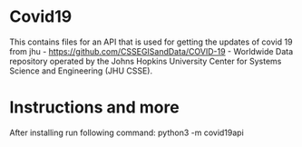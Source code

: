 # Covid19

This contains files for an API that is used for getting the updates of covid 19 from jhu - https://github.com/CSSEGISandData/COVID-19 - Worldwide Data repository operated by the Johns Hopkins University Center for Systems Science and Engineering (JHU CSSE).

# Instructions and more

After installing run following command:
python3 -m covid19api